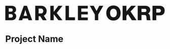 <!--logo-->
<p align="center">
    <a href="https://www.barkleyokrp.com">
        <img src="https://raw.githubusercontent.com/BarkleyREI/create-phar/master/templates/docs/img/barkley-logo.png" alt="BarkleyOKRP" >
    </a>
</p>
<!--/logo-->

# Project Name

<!--shields-->

<!--docsify-->
